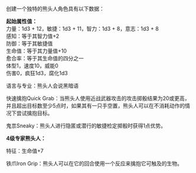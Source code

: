 创建一个独特的熊头人角色具有以下数据：

**起始属性值：**  
力量：1d3 + 12，敏捷：1d3 + 11，智力：1d3 + 8，意志：1d3 + 8  
感知：等于其智力值+2  
防御：等于其敏捷值  
生命值：等于其力量值+10  
愈合率：等于其生命值的四分之一  
体型1，速度10，威能0  
伤害0，疯狂1d3，腐化1d3

语言与专业：熊头人会说黑暗语

快速擒抱Quick
Grab：当熊头人使用近战武器攻击的攻击掷骰结果为20或更高，并且超出目标数至少5点时，如果其有一只手空置，熊头人可以在不消耗动作的情况下尝试擒抱目标。

鬼祟Sneaky：熊头人进行隐匿或潜行的敏捷检定掷骰时获得1点优势。

**4级专家熊头人：**  

特征：生命值+7  

铁爪Iron Grip：熊头人可以在它的回合使用一个反应来擒抱它可触及的生物。
